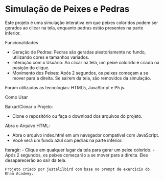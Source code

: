 # Simulação de Peixes e Pedras

Este projeto é uma simulação interativa em que peixes coloridos podem ser gerados ao clicar na tela, enquanto pedras estão presentes na parte inferior.

Funcionalidades
  - Geração de Pedras: Pedras são geradas aleatoriamente no fundo, utilizando cores e tamanhos variados.
  - Interação com o Usuário: Ao clicar na tela, um peixe colorido é criado na posição do clique.
  - Movimento dos Peixes: Após 2 segundos, os peixes começam a se mover para a direita. Se saírem da tela, são removidos da simulação.

Foram utilizadas as tecnologias: HTML5, JavaScript e P5.js.

Como Usar

 Baixar/Clonar o Projeto:
   - Clone o repositório ou faça o download dos arquivos do projeto.

  Abra o Arquivo HTML:
   - Abra o arquivo index.html em um navegador compatível com JavaScript.
   - Você verá um fundo azul com pedras na parte inferior.

  Iteragir:
    - Clique em qualquer lugar da tela para gerar um peixe colorido.
    - Após 2 segundos, os peixes começarão a se mover para a direita. Eles desaparecerão ao sair da tela.


    Projeto criado por justalilbird com base no prompt de exercício do Khan Academy.
